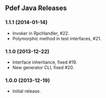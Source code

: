 Pdef Java Releases
------------------

### 1.1.1 (2014-01-14)
- Invoker in RpcHandler, #22.
- Polymorphic method in test interfaces, #21.

### 1.1.0 (2013-12-22)
- Interface inheritance, fixed #19.
- New generator CLI, fixed #20.

### 1.0.0 (2013-12-19)
- Initial release.
